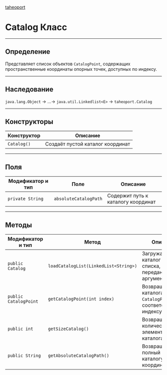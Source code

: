 
[taheoport](https://github.com/AndrewNizovkin/Taheoport/blob/main/README.md)

# Catalog Класс

---

## Определение

Представляет список объектов `CatalogPoint`, содержащих пространственные координаты опорных точек, доступных по индексу.

---

## Наследование

`java.lang.Object` -> ...-> `java.util.Linkedlist<E>` -> `taheoport.Catalog`

---

## Конструкторы

Конструктор | Описание
--- | ---
`Catalog()`|Создаёт пустой каталог координат 

---

## Поля

Модификатор и тип | Поле | Описание
--- | ---|---
`private String` | `absoluteCatalogPath` | Содержит путь к каталогу координат
---

## Методы

Модификатор и тип | Метод | Описание
--- | --- | ---
`public Catalog` | `loadCatalogList(LinkedList<String>)` |  Загружает каталог из списка, переданного аргументом
`public CatalogPoint` | `getCatalogPoint(int index)` | Возвращает из каталога объект `CatalogPoint`, соответствующий индексу
`public int` | `getSizeCatalog()` | Возвращает количество элементов каталога
`public String` | `getAbsoluteCatalogPath()` | Возвращает полный путь к каталогу координат


